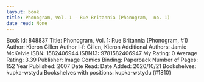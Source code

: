 ```yaml
---
layout: book
title: Phonogram, Vol. 1 - Rue Britannia (Phonogram,  no. 1)
date_read: None
---
```


Book Id: 848837
Title: Phonogram, Vol. 1: Rue Britannia (Phonogram, #1)
Author: Kieron Gillen
Author l-f: Gillen, Kieron
Additional Authors: Jamie McKelvie
ISBN: 1582406944
ISBN13: 9781582406947
My Rating: 0
Average Rating: 3.39
Publisher: Image Comics
Binding: Paperback
Number of Pages: 152
Year Published: 2007
Date Read: 
Date Added: 2020/10/21
Bookshelves: kupka-wstydu
Bookshelves with positions: kupka-wstydu (#1810)

